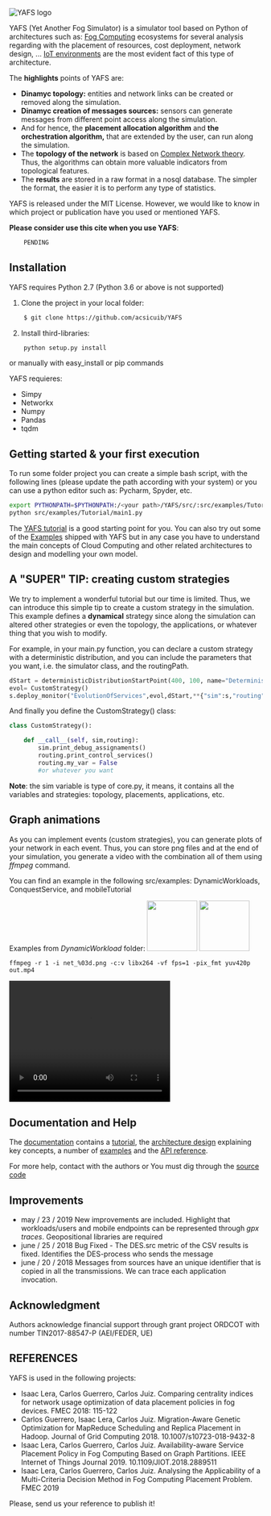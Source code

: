 
![YAFS logo](https://github.com/acsicuib/YAFS/raw/master/docs/_static/yafs_logo.png)

YAFS (Yet Another Fog Simulator) is a simulator tool based on Python of architectures such as: [Fog Computing](https://en.wikipedia.org/wiki/Fog_computing) ecosystems for several analysis regarding with the placement of resources, cost deployment, network design, ... [IoT environments](https://en.wikipedia.org/wiki/Internet_of_things) are the most evident fact of this type of architecture.


The **highlights** points of YAFS are:
* **Dinamyc topology:** entities and network links can be created or removed along the simulation.
* **Dinamyc creation of messages sources:** sensors can generate messages from different point access along the simulation.
* And for hence, the **placement allocation algorithm** and **the orchestration algorithm,** that are extended by the user, can run along the simulation.
* The **topology of the network** is based on [Complex Network theory](https://en.wikipedia.org/wiki/Complex_network). Thus, the algorithms can obtain more valuable indicators from topological features.
* The **results** are stored in a raw format in a nosql database. The simpler the format, the easier it is to perform any type of statistics.


YAFS is released under the MIT License. However, we would like to know in which project or publication have you used or mentioned YAFS.

**Please consider use this cite when you use YAFS**:

```bash
    PENDING
```



Installation
------------

YAFS requires Python 2.7 (Python 3.6 or above is not supported)

1. Clone the project in your local folder:

```bash
    $ git clone https://github.com/acsicuib/YAFS

```

2. Install third-libraries:
```bash
    python setup.py install
```
or manually with easy_install or pip commands

YAFS requieres:
* Simpy
* Networkx
* Numpy
* Pandas
* tqdm



Getting started & your first execution
--------------------------------------

To run some folder project you can create a simple bash script, with the following lines (please update the path according with your system) or you can use a python editor such as: Pycharm, Spyder, etc.

```bash
export PYTHONPATH=$PYTHONPATH:/<your path>/YAFS/src/:src/examples/Tutorial/
python src/examples/Tutorial/main1.py
```

The [YAFS tutorial](https://yafs.readthedocs.io/en/latest/introduction/index.html) is a good starting
point for you. You can also try out some of the [Examples](https://yafs.readthedocs.io/en/latest/examples/index.html) shipped with
YAFS but in any case you have to understand the main concepts of Cloud Computing and other related architectures to design and modelling your own model.


A "SUPER" TIP: creating custom strategies
-----------------------------------------
We try to implement a wonderful tutorial but our time is limited. Thus, we can introduce this simple tip to create a custom strategy in the simulation.
This example defines a **dynamical** strategy since along the simulation can altered other strategies or even the topology, the applications, or whatever thing that you wish to modify.

For example, in your main.py function, you can declare a custom strategy with a deterministic distribution, and you can include the parameters that you want, i.e. the simulator class, and the routingPath.

```python
dStart = deterministicDistributionStartPoint(400, 100, name="Deterministic")
evol= CustomStrategy()
s.deploy_monitor("EvolutionOfServices",evol,dStart,**{"sim":s,"routing":selectorPath})
```

And finally you define the CustomStrategy() class:

```python
class CustomStrategy():

    def __call__(self, sim,routing):
        sim.print_debug_assignaments()
        routing.print_control_services()
        routing.my_var = False
        #or whatever you want

```
**Note**: the sim variable is type of core.py, it means, it contains all the variables and strategies: topology, placements, applications, etc.

Graph animations
----------------
As you can implement events (custom strategies), you can generate plots of your network in each event. Thus, you can store png files and at the end of your simulation, you generate a video with the combination all of them using *ffmpeg* command.

You can find an example in the following src/examples: DynamicWorkloads, ConquestService, and mobileTutorial

Examples from *DynamicWorkload* folder:
<a href="https://github.com/acsicuib/YAFS/raw/master/src/examples/DynamicWorkload/figure/net_000.png"><img src="https://github.com/acsicuib/YAFS/raw/master/src/examples/DynamicWorkload/figure/net_000.png" width="100" height="100"/></a>
<a href="https://github.com/acsicuib/YAFS/raw/master/src/examples/DynamicWorkload/figure/net_001.png"><img src="https://github.com/acsicuib/YAFS/raw/master/src/examples/DynamicWorkload/figure/net_001.png" width="100" height="100"/></a>

```
ffmpeg -r 1 -i net_%03d.png -c:v libx264 -vf fps=1 -pix_fmt yuv420p out.mp4
```

<video width="320" height="240" controls>
  <source src="https://github.com/acsicuib/YAFS/raw/master/src/examples/DynamicWorkload/figure/out.mp4" type="video/mp4">
</video>


Documentation and Help
----------------------

The [documentation](https://yafs.readthedocs.io/en/latest/) contains a [tutorial](https://yafs.readthedocs.io/en/latest/introduction/index.html), the [architecture design](https://yafs.readthedocs.io/en/latest/architecture/index.html) explaining key
concepts, a number of [examples](https://yafs.readthedocs.io/en/latest/examples/index.html) and the [API reference](https://yafs.readthedocs.io/en/latest/api_reference/index.html).


For more help, contact with the authors or You must dig through the [source code](https://github.com/acsicuib/YAFS)

Improvements
------------
- may / 23 / 2019 New improvements are included. Highlight that workloads/users and mobile endpoints can be represented through *gpx traces*. Geopositional libraries are required
- june / 25 / 2018 Bug Fixed - The DES.src metric of the CSV results is fixed. Identifies the DES-process who sends the message
- june / 20 / 2018 Messages from sources have an unique identifier that is copied in all the transmissions. We can trace each application invocation.

Acknowledgment
--------------

Authors acknowledge financial support through grant project ORDCOT with number TIN2017-88547-P (AEI/FEDER, UE)


REFERENCES
----------

YAFS is used in the following projects:

* Isaac Lera, Carlos Guerrero, Carlos Juiz. Comparing centrality indices for network usage optimization of data placement policies in fog devices. FMEC 2018: 115-122
* Carlos Guerrero, Isaac Lera, Carlos Juiz. Migration-Aware Genetic Optimization for MapReduce Scheduling and Replica Placement in Hadoop. Journal of Grid Computing 2018. 10.1007/s10723-018-9432-8
* Isaac Lera, Carlos Guerrero, Carlos Juiz. Availability-aware Service Placement Policy in Fog Computing Based on Graph Partitions. IEEE Internet of Things Journal 2019. 10.1109/JIOT.2018.2889511
* Isaac Lera, Carlos Guerrero, Carlos Juiz. Analysing the Applicability of a Multi-Criteria Decision Method in Fog Computing
Placement Problem. FMEC 2019



Please, send us your reference to publish it!
